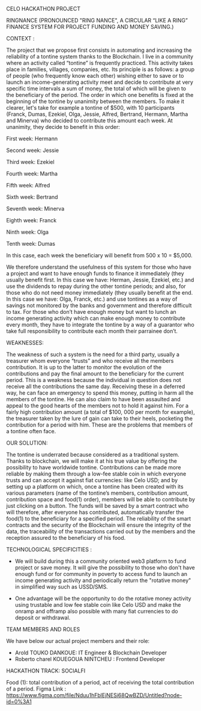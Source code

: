 CELO HACKATHON PROJECT 

RINGNANCE (PRONOUNCED "RING NANCE", A CIRCULAR “LIKE A RING” FINANCE SYSTEM FOR PROJECT FUNDING AND MONEY SAVING.)


CONTEXT : 

The project that we propose first consists  in automating and increasing the reliability of a tontine system thanks to the Blockchain. 
I live in a community where an activity called “tontine” is frequently practiced. This activity takes place in families, villages, companies, etc. 
Its principle is as follows: a group of people (who frequently know each other) wishing either to save or to launch an income-generating activity 
meet and decide to contribute at very specific time intervals a sum of money, the total of which will be given to the beneficiary of the period. 
The order in which one benefits is fixed at the beginning of the tontine by unanimity between the members. To make it clearer, let's take for 
example a tontine of $500, with 10 participants (Franck, Dumas, Ezekiel, Olga, Jessie, Alfred, Bertrand, Hermann, Martha and Minerva) who decided
to contribute this amount each week. At unanimity, they decide to benefit in this order:

First week: Hermann

Second week: Jessie

Third week: Ezekiel

Fourth week: Martha

Fifth week: Alfred

Sixth week: Bertrand

Seventh week: Minerva

Eighth week: Franck

Ninth week: Olga

Tenth week: Dumas 

In this case, each week the beneficiary will benefit from 500 x 10 = $5,000. 

We therefore understand the usefulness of this system for those who have a project and want to have enough funds to finance it immediately 
(they usually benefit first. In this case we have: Herman, Jessie, Ezekiel, etc.) and use the dividends to repay during the other tontine periods; 
and also, for those who do not need money immediately (they usually benefit at the end. In this case we have: Olga, Franck, etc.) and use tontines 
as a way of savings not monitored by the banks and government and therefore difficult to tax. For those who don’t have enough money but want to lunch
an income generating activity which can make enough money to contribute every month, they have to integrate the tontine by a way of a guarantor who
take full responsibility to contribute each month their parrainee don’t.

WEAKNESSES:
 
The weakness of such a system is the need for a third party, usually a treasurer whom everyone “trusts” and who receive all the members contribution. 
It is up to the latter to monitor the evolution of the contributions and pay the final amount to the beneficiary for the current period. This is a weakness
because the individual in question does not receive all the contributions the same day. Receiving these in a deferred way, he can face an emergency to spend
this money, putting in harm all the members of the tontine. He can also claim to have been assaulted and appeal to the good hearts of the members not to hold
it against him. For a fairly high contribution amount (a total of $100, 000 per month for example), the treasurer taken by the lure of gain can take to their heels,
pocketing the contribution for a period with him. These are the problems that members of a tontine often face. 

OUR SOLUTION:

The tontine is underrated because considered as a traditional system. Thanks to blockchain, we will make it at his true value by offering the possibility to have worldwide tontine.
Contributions can be made more reliable by making them through a low-fee stable coin in which everyone trusts and can accept it against fiat currencies: like Celo USD; 
and by setting up a platform on which, once a tontine has been created with its various parameters (name of the tontine’s members, contribution amount, contribution space
and food(1) order), members will be able to contribute by just clicking on a button. The funds will be saved by a smart contract who will therefore, after everyone has contributed,
automatically transfer the food(1) to the beneficiary for a specified period. The reliability of the smart contracts and the security of the Blockchain will ensure the integrity 
of the data, the traceability of the transactions carried out by the members and the reception assured to the beneficiary of his food.  


TECHNOLOGICAL SPECIFICITIES : 

-	We will build during this a community oriented web3 platform to fund project or save money. It will give the possibility to those who don't have enough fund or for community
    in poverty to access fund to launch an income generating activity and periodically return the "rotative money" in simplified way such as USSD/SMS.
	
-	One advantage will be the opportunity to do the rotative money activity using trustable and low fee stable coin like Celo USD and make the onramp and offramp also possible with
    many fiat currencies to do deposit or withdrawal.

TEAM MEMBERS AND ROLES

We have below our actual project members and their role:
- Arold TOUKO DANKOUE: IT Engineer & Blockchain Developer
- Roberto charel KOUEGOUA NINTCHEU : Frontend Developer

HACKATHON TRACK: SOCIALFI

Food (1): total contribution of a period, act of receiving the total contribution of a period.
Figma Link : https://www.figma.com/file/Nduu1hFblEjNESi68QwBZD/Untitled?node-id=0%3A1